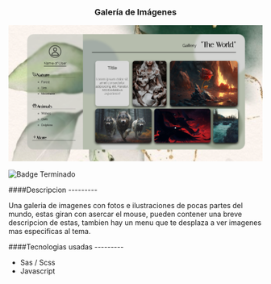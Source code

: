 <h3 align="center">Galería de Imágenes</h3>
<img src="./img/Gallery.png" border-radius="10px" alt="Captura del proyecto">

![Badge Terminado](https://img.shields.io/badge/STATUS-TERMINADO-green) 

####Descripcion ---------

Una galeria de imagenes con fotos e ilustraciones de pocas partes del mundo, estas giran con asercar el mouse, pueden contener una breve descripcion de estas, tambien hay un menu que te desplaza a ver imagenes mas especificas al tema.

####Tecnologias usadas ---------

- Sas / Scss
- Javascript
